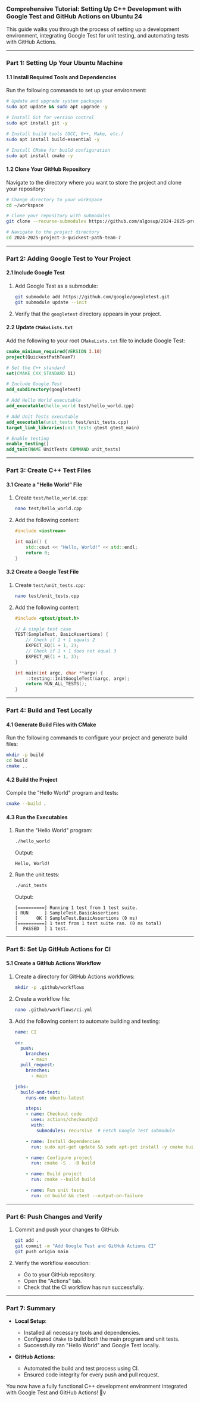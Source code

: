 ### Comprehensive Tutorial: Setting Up C++ Development with Google Test and GitHub Actions on Ubuntu 24

This guide walks you through the process of setting up a development environment, integrating Google Test for unit testing, and automating tests with GitHub Actions.

---

### **Part 1: Setting Up Your Ubuntu Machine**

#### 1.1 Install Required Tools and Dependencies

Run the following commands to set up your environment:

```bash
# Update and upgrade system packages
sudo apt update && sudo apt upgrade -y

# Install Git for version control
sudo apt install git -y

# Install build tools (GCC, G++, Make, etc.)
sudo apt install build-essential -y

# Install CMake for build configuration
sudo apt install cmake -y
```

#### 1.2 Clone Your GitHub Repository

Navigate to the directory where you want to store the project and clone your repository:

```bash
# Change directory to your workspace
cd ~/workspace

# Clone your repository with submodules
git clone --recurse-submodules https://github.com/algosup/2024-2025-project-3-quickest-path-team-7.git

# Navigate to the project directory
cd 2024-2025-project-3-quickest-path-team-7
```

---

### **Part 2: Adding Google Test to Your Project**

#### 2.1 Include Google Test

1. Add Google Test as a submodule:
   ```bash
   git submodule add https://github.com/google/googletest.git
   git submodule update --init
   ```

2. Verify that the `googletest` directory appears in your project.

#### 2.2 Update `CMakeLists.txt`

Add the following to your root `CMakeLists.txt` file to include Google Test:

```cmake
cmake_minimum_required(VERSION 3.10)
project(QuickestPathTeam7)

# Set the C++ standard
set(CMAKE_CXX_STANDARD 11)

# Include Google Test
add_subdirectory(googletest)

# Add Hello World executable
add_executable(hello_world test/hello_world.cpp)

# Add Unit Tests executable
add_executable(unit_tests test/unit_tests.cpp)
target_link_libraries(unit_tests gtest gtest_main)

# Enable testing
enable_testing()
add_test(NAME UnitTests COMMAND unit_tests)
```

---

### **Part 3: Create C++ Test Files**

#### 3.1 Create a "Hello World" File

1. Create `test/hello_world.cpp`:
   ```bash
   nano test/hello_world.cpp
   ```

2. Add the following content:
   ```cpp
   #include <iostream>

   int main() {
       std::cout << "Hello, World!" << std::endl;
       return 0;
   }
   ```

#### 3.2 Create a Google Test File

1. Create `test/unit_tests.cpp`:
   ```bash
   nano test/unit_tests.cpp
   ```

2. Add the following content:
   ```cpp
   #include <gtest/gtest.h>

   // A simple test case
   TEST(SampleTest, BasicAssertions) {
       // Check if 1 + 1 equals 2
       EXPECT_EQ(1 + 1, 2);
       // Check if 1 + 1 does not equal 3
       EXPECT_NE(1 + 1, 3);
   }

   int main(int argc, char **argv) {
       ::testing::InitGoogleTest(&argc, argv);
       return RUN_ALL_TESTS();
   }
   ```

---

### **Part 4: Build and Test Locally**

#### 4.1 Generate Build Files with CMake

Run the following commands to configure your project and generate build files:

```bash
mkdir -p build
cd build
cmake ..
```

#### 4.2 Build the Project

Compile the "Hello World" program and tests:

```bash
cmake --build .
```

#### 4.3 Run the Executables

1. Run the "Hello World" program:
   ```bash
   ./hello_world
   ```

   Output:
   ```
   Hello, World!
   ```

2. Run the unit tests:
   ```bash
   ./unit_tests
   ```

   Output:
   ```
   [==========] Running 1 test from 1 test suite.
   [ RUN      ] SampleTest.BasicAssertions
   [       OK ] SampleTest.BasicAssertions (0 ms)
   [==========] 1 test from 1 test suite ran. (0 ms total)
   [  PASSED  ] 1 test.
   ```

---

### **Part 5: Set Up GitHub Actions for CI**

#### 5.1 Create a GitHub Actions Workflow

1. Create a directory for GitHub Actions workflows:
   ```bash
   mkdir -p .github/workflows
   ```

2. Create a workflow file:
   ```bash
   nano .github/workflows/ci.yml
   ```

3. Add the following content to automate building and testing:
   ```yaml
   name: CI

   on:
     push:
       branches:
         - main
     pull_request:
       branches:
         - main

   jobs:
     build-and-test:
       runs-on: ubuntu-latest

       steps:
       - name: Checkout code
         uses: actions/checkout@v3
         with:
           submodules: recursive  # Fetch Google Test submodule

       - name: Install dependencies
         run: sudo apt-get update && sudo apt-get install -y cmake build-essential

       - name: Configure project
         run: cmake -S . -B build

       - name: Build project
         run: cmake --build build

       - name: Run unit tests
         run: cd build && ctest --output-on-failure
   ```

---

### **Part 6: Push Changes and Verify**

1. Commit and push your changes to GitHub:
   ```bash
   git add .
   git commit -m "Add Google Test and GitHub Actions CI"
   git push origin main
   ```

2. Verify the workflow execution:
   - Go to your GitHub repository.
   - Open the "Actions" tab.
   - Check that the CI workflow has run successfully.

---

### **Part 7: Summary**

- **Local Setup**:
  - Installed all necessary tools and dependencies.
  - Configured `CMake` to build both the main program and unit tests.
  - Successfully ran "Hello World" and Google Test locally.

- **GitHub Actions**:
  - Automated the build and test process using CI.
  - Ensured code integrity for every push and pull request.

You now have a fully functional C++ development environment integrated with Google Test and GitHub Actions! 🚀v